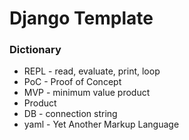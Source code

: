 # Django Template

### Dictionary
- REPL - read, evaluate, print, loop
- PoC - Proof of Concept
- MVP - minimum value product
- Product
- DB - connection string
- yaml - Yet Another Markup Language